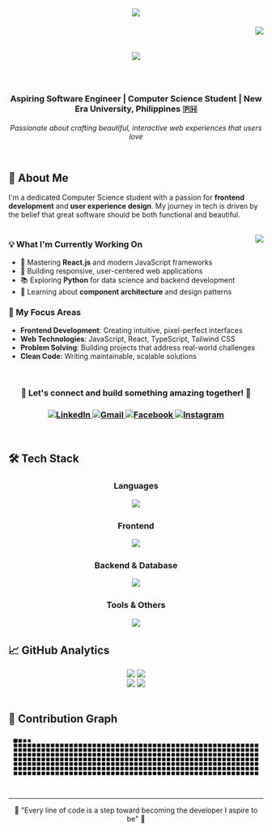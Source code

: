<div align="center">
  <img height="300" src="https://user-images.githubusercontent.com/74038190/240304586-d48893bd-0757-481c-8d7e-ba3e163feae7.png" />
</div>

<br>

<img align="right" src="https://visitor-badge.laobi.icu/badge?page_id=rnjhnd.rnjhnd" />

<h1 align="center">
    <img src="https://readme-typing-svg.herokuapp.com/?font=Righteous&size=35&center=true&vCenter=true&width=500&height=70&duration=4000&lines=Hi+There!+👋;+I'm+Aren+John+Esoen;Software+Engineer;" />
</h1>

<br>

<div align="center">
  <h3><strong>Aspiring Software Engineer | Computer Science Student | New Era University, Philippines 🇵🇭</strong></h3>
  <h4><strong></strong></h4>
  <p><em>Passionate about crafting beautiful, interactive web experiences that users love</em></p>
</div>

<br>


## 🚀 About Me

I'm a dedicated Computer Science student with a passion for **frontend development** and **user experience design**. My journey in tech is driven by the belief that great software should be both functional and beautiful.
<br><br>

<img align="right" height="250" src="https://user-images.githubusercontent.com/74038190/271839856-3b4607a1-1cc6-41f1-926f-892ae880e7a5.gif" />

### 💡 What I'm Currently Working On
- 🌱 Mastering **React.js** and modern JavaScript frameworks
- 🎨 Building responsive, user-centered web applications
- 📚 Exploring **Python** for data science and backend development
- 🔧 Learning about **component architecture** and design patterns

### 🎯 My Focus Areas
- **Frontend Development**: Creating intuitive, pixel-perfect interfaces
- **Web Technologies**: JavaScript, React, TypeScript, Tailwind CSS
- **Problem Solving**: Building projects that address real-world challenges
- **Clean Code**: Writing maintainable, scalable solutions

<br>

<div align="center">

<h3><strong>🤝 Let's connect and build something amazing together! 🚀</strong><h3>

  <a href="https://linkedin.com/in/rnjhnd" target="_blank">
    <img src="https://img.shields.io/badge/LinkedIn-0077B5?style=for-the-badge&logo=linkedin&logoColor=white" alt="LinkedIn" />
  </a>
  <a href="mailto:esoen.arenjohn@gmail.com" target="_blank">
    <img src="https://img.shields.io/badge/Gmail-D14836?style=for-the-badge&logo=gmail&logoColor=white" alt="Gmail" />
  </a>
  <a href="https://facebook.com/rnjhn.d" target="_blank">
    <img src="https://img.shields.io/badge/Facebook-1877F2?style=for-the-badge&logo=facebook&logoColor=white" alt="Facebook" />
  </a>
  <a href="https://instagram.com/rnjhn.d" target="_blank">
    <img src="https://img.shields.io/badge/Instagram-E4405F?style=for-the-badge&logo=instagram&logoColor=white" alt="Instagram" />
  </a>
</div>

<br clear="both">

## 🛠️ Tech Stack

<div align="center">

### Languages
<img src="https://skillicons.dev/icons?i=js,ts,py,java,php" height="50" />

### Frontend
<img src="https://skillicons.dev/icons?i=react,html,css,tailwind,bootstrap,vite" height="50" />

### Backend & Database
<img src="https://skillicons.dev/icons?i=mysql,supabase" height="50" />

### Tools & Others
<img src="https://skillicons.dev/icons?i=vscode,idea,eclipse,figma,bash,linux,tensorflow" height="50" />

</div>

## 📈 GitHub Analytics

<div align="center">
  <img height="180em" src="https://github-readme-stats.vercel.app/api?username=rnjhnd&show_icons=true&theme=github_dark&include_all_commits=true&count_private=true&hide_border=false" />
  <img height="180em" src="https://github-readme-stats.vercel.app/api/top-langs/?username=rnjhnd&layout=compact&theme=github_dark&hide_border=false" />
</div>

<div align="center">
  <img src="https://streak-stats.demolab.com?user=rnjhnd&theme=github_dark&hide_border=false&border_radius=5" height="150" />
  <img src="https://github-profile-trophy.vercel.app?username=rnjhnd&theme=algolia&column=3&row=2&margin-w=8&margin-h=8&no-bg=false&no-frame=false" height="150" />
</div>

<br>

## 🐍 Contribution Graph

![snake gif](https://github.com/rnjhnd/rnjhnd/blob/output/github-snake-dark.svg)

<div >
</div>

---

<div align="center">
  <p>💫 "Every line of code is a step toward becoming the developer I aspire to be" 💫</p>
</div>
